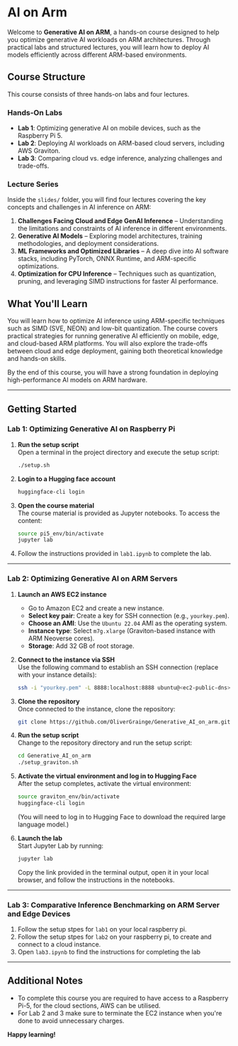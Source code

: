 # **AI on Arm**

Welcome to **Generative AI on ARM**, a hands-on course designed to help you optimize generative AI workloads on ARM architectures. Through practical labs and structured lectures, you will learn how to deploy AI models efficiently across different ARM-based environments.

## Course Structure

This course consists of three hands-on labs and four lectures.

### Hands-On Labs
- **Lab 1**: Optimizing generative AI on mobile devices, such as the Raspberry Pi 5.
- **Lab 2**: Deploying AI workloads on ARM-based cloud servers, including AWS Graviton.
- **Lab 3**: Comparing cloud vs. edge inference, analyzing challenges and trade-offs.

### Lecture Series
Inside the `slides/` folder, you will find four lectures covering the key concepts and challenges in AI inference on ARM:

1. **Challenges Facing Cloud and Edge GenAI Inference** – Understanding the limitations and constraints of AI inference in different environments.
2. **Generative AI Models** – Exploring model architectures, training methodologies, and deployment considerations.
3. **ML Frameworks and Optimized Libraries** – A deep dive into AI software stacks, including PyTorch, ONNX Runtime, and ARM-specific optimizations.
4. **Optimization for CPU Inference** – Techniques such as quantization, pruning, and leveraging SIMD instructions for faster AI performance.

## What You'll Learn

You will learn how to optimize AI inference using ARM-specific techniques such as SIMD (SVE, NEON) and low-bit quantization. The course covers practical strategies for running generative AI efficiently on mobile, edge, and cloud-based ARM platforms. You will also explore the trade-offs between cloud and edge deployment, gaining both theoretical knowledge and hands-on skills.

By the end of this course, you will have a strong foundation in deploying high-performance AI models on ARM hardware.


---

## **Getting Started**

### **Lab 1: Optimizing Generative AI on Raspberry Pi**

1. **Run the setup script**  
   Open a terminal in the project directory and execute the setup script:  
   ```bash
   ./setup.sh
   ```
2. **Login to a Hugging face account**
   ```bash
   huggingface-cli login
   ```
3. **Open the course material**  
   The course material is provided as Jupyter notebooks. To access the content:
   ```bash
   source pi5_env/bin/activate
   jupyter lab
   ```

4. Follow the instructions provided in `lab1.ipynb` to complete the lab.

---

### **Lab 2: Optimizing Generative AI on ARM Servers**

1. **Launch an AWS EC2 instance**  
   - Go to Amazon EC2 and create a new instance.
   - **Select key pair**: Create a key for SSH connection (e.g., `yourkey.pem`).
   - **Choose an AMI**: Use the `Ubuntu 22.04` AMI as the operating system.
   - **Instance type**: Select `m7g.xlarge` (Graviton-based instance with ARM Neoverse cores).
   - **Storage**: Add 32 GB of root storage.

2. **Connect to the instance via SSH**  
   Use the following command to establish an SSH connection (replace with your instance details):
   ```bash
   ssh -i "yourkey.pem" -L 8888:localhost:8888 ubuntu@<ec2-public-dns>
   ```

3. **Clone the repository**  
   Once connected to the instance, clone the repository:
   ```bash
   git clone https://github.com/OliverGrainge/Generative_AI_on_arm.git
   ```

4. **Run the setup script**  
   Change to the repository directory and run the setup script:
   ```bash
   cd Generative_AI_on_arm
   ./setup_graviton.sh
   ```

5. **Activate the virtual environment and log in to Hugging Face**  
   After the setup completes, activate the virtual environment:
   ```bash
   source graviton_env/bin/activate
   huggingface-cli login
   ```
   (You will need to log in to Hugging Face to download the required large language model.)

6. **Launch the lab**  
   Start Jupyter Lab by running:
   ```bash
   jupyter lab
   ```
   Copy the link provided in the terminal output, open it in your local browser, and follow the instructions in the notebooks.

---

### **Lab 3: Comparative Inference Benchmarking on ARM Server and Edge Devices**

1. Follow the setup stpes for `lab1` on your local raspberry pi.
2. Follow the setup stpes for `lab2` on your raspberry pi, to create and connect to a cloud instance.
3. Open `lab3.ipynb` to find the instructions for completing the lab 

---

## **Additional Notes**
- To complete this course you are required to have access to a Raspberry Pi-5, for the cloud sections, AWS can be utilised. 
- For Lab 2 and 3 make sure to terminate the EC2 instance when you're done to avoid unnecessary charges.

**Happy learning!**



